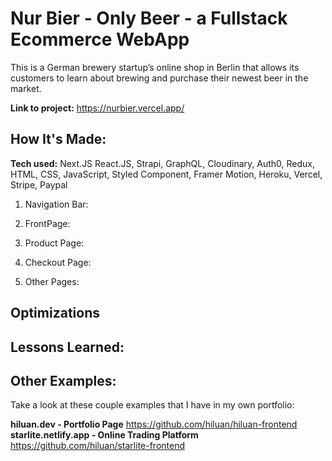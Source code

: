 # Nur Bier - Only Beer - a Fullstack Ecommerce WebApp
This is a German brewery startup’s online shop in Berlin that allows its customers to learn about brewing and purchase their newest beer in the market.

**Link to project:** https://nurbier.vercel.app/

## How It's Made:

**Tech used:** Next.JS React.JS, Strapi, GraphQL, Cloudinary, Auth0, Redux, HTML, CSS, JavaScript, Styled Component, Framer Motion, Heroku, Vercel, Stripe, Paypal

1. Navigation Bar:


2. FrontPage:


3. Product Page:


4. Checkout Page:


5. Other Pages:



## Optimizations


## Lessons Learned:


## Other Examples:
Take a look at these couple examples that I have in my own portfolio:

**hiluan.dev - Portfolio Page** https://github.com/hiluan/hiluan-frontend
**starlite.netlify.app - Online Trading Platform** https://github.com/hiluan/starlite-frontend
